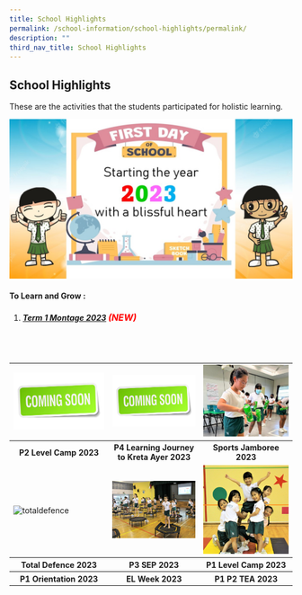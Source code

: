 ```yaml
---
title: School Highlights
permalink: /school-information/school-highlights/permalink/
description: ""
third_nav_title: School Highlights
---
```

## School Highlights

These are the activities that the students participated for holistic learning.

![](/images/Montages/t1montage_01.jpg)

#### To Learn and Grow : 
1. ##### [Term 1 Montage 2023](/school-highlights/to-learn-and-grow/) <font size="3" color="red"> (NEW) </font>

<br>
<br>

<table>
	<tbody>
		<tr>
			<td><img alt="coming soon" src="/images/Thumbnails/comingsoon01.jpg"> </td>
			<td><img alt="coming soon" src="/images/Thumbnails/comingsoon01.jpg"> </td>
			<td><img alt="sports jamboree" src="/images/Thumbnails/sportsjamboree_thumb_01.jpeg"> </td>
</tr>	
		<tr>
		<th><center>P2 Level Camp 2023 </center></th> 
		<th><center> P4 Learning Journey to Kreta Ayer 2023 </center></th> 
		<th><center> Sports Jamboree 2023 </center></th> 
</tr>
<tr>
			<td><img alt="totaldefence" src="/images/Thumbnails/
totaldefence_thumb01.jpg"> </td>
			<td><img alt="p3sep" src="/images/Thumbnails/p3sep_thumb01.jpg"> </td>
			<td><img alt="p1levelcamp" src="/images/Thumbnails/p1camp_thumb01.jpg"> </td>
</tr>	
		<tr>
		<th><center> Total Defence 2023 </center></th> 
		<th><center>P3 SEP 2023 </center></th> 
		<th><center> P1 Level Camp 2023 </center></th> 
</tr>
		<tr>
		<th> P1 Orientation 2023 </th> 
		<th> EL Week 2023 </th> 
		<th> P1 P2 TEA 2023 </th> 
</tr>
</tbody></table>